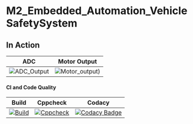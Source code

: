 # M2_Embedded_Automation_VehicleSafetySystem

 

## In Action

|ADC|Motor Output|
|:--:|:--:|
|![ADC_Output](https://user-images.githubusercontent.com/45603597/144428963-35e7e09d-2a3c-4b07-b7f1-b667ef4bbaf5.png)|![Motor_output](https://user-images.githubusercontent.com/45603597/144428979-0da36394-657f-4a9c-bcad-ea58c3de87bc.png))|



#### CI and Code Quality

|Build|Cppcheck|Codacy|
|:--:|:--:|:--:|
|[![Build](https://github.com/40010753/M2-Embedded_ProjectGoal/actions/workflows/compile.yml/badge.svg)](https://github.com/40010753/M2-Embedded_ProjectGoal/actions/workflows/compile.yml)|[![Cppcheck](https://github.com/40010753/M2-Embedded_ProjectGoal/actions/workflows/cppcheck.yml/badge.svg)](https://github.com/40010753/M2-Embedded_ProjectGoal/actions/workflows/cppcheck.yml)|[![Codacy Badge](https://app.codacy.com/project/badge/Grade/95519e0384b544228be82feac6b1f9e4)](https://www.codacy.com/gh/40010753/M2-Embedded_ProjectGoal/dashboard?utm_source=github.com&amp;utm_medium=referral&amp;utm_content=40010753/M2-Embedded_ProjectGoal&amp;utm_campaign=Badge_Grade)



